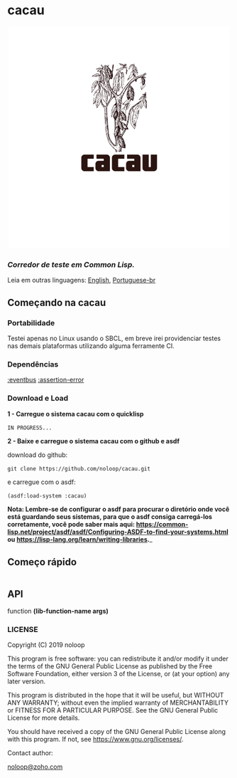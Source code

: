 # cacau

<p align="center">
  <img width="500" height="500" src="./images/cacau-logo-background-white.png">
</p>

### _Corredor de teste em Common Lisp._

Leia em outras linguagens: [English](https://github.com/noloop/cacau/blob/master/README.md), [Portuguese-br](https://github.com/noloop/cacau/blob/master/README.pt-br.md)

## Começando na cacau

### Portabilidade

Testei apenas no Linux usando o SBCL, em breve irei providenciar testes nas demais plataformas utilizando alguma ferramente CI.

### Dependências

[:eventbus](https://github.com/noloop/eventbus)
[:assertion-error](https://github.com/noloop/assertion-error)

### Download e Load

**1 - Carregue o sistema cacau com o quicklisp**

```
IN PROGRESS...
```

**2 - Baixe e carregue o sistema cacau com o github e asdf**

download do github:

```
git clone https://github.com/noloop/cacau.git
```

e carregue com o asdf:

```lisp
(asdf:load-system :cacau)
```

**Nota: Lembre-se de configurar o asdf para procurar o diretório onde você está guardando seus sistemas, para que o asdf consiga
carregá-los corretamente, você pode saber mais aqui:  https://common-lisp.net/project/asdf/asdf/Configuring-ASDF-to-find-your-systems.html ou https://lisp-lang.org/learn/writing-libraries.**_

## Começo rápido

```common-lisp

```


## API

function **(lib-function-name args)**

### LICENSE

Copyright (C) 2019 noloop

This program is free software: you can redistribute it and/or modify
it under the terms of the GNU General Public License as published by
the Free Software Foundation, either version 3 of the License, or
(at your option) any later version.

This program is distributed in the hope that it will be useful,
but WITHOUT ANY WARRANTY; without even the implied warranty of
MERCHANTABILITY or FITNESS FOR A PARTICULAR PURPOSE.  See the
GNU General Public License for more details.

You should have received a copy of the GNU General Public License
along with this program.  If not, see <https://www.gnu.org/licenses/>.

Contact author:

noloop@zoho.com

